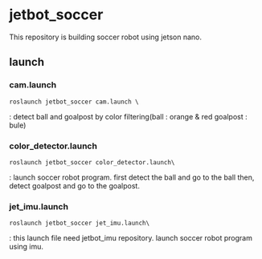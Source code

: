 # jetbot_soccer
This repository is building soccer robot using jetson nano.

## launch

### cam.launch
    roslaunch jetbot_soccer cam.launch \
: detect ball and goalpost by color filtering(ball : orange & red   goalpost : bule)

### color_detector.launch
    roslaunch jetbot_soccer color_detector.launch\
: launch soccer robot program. first detect the ball and go to the ball then, detect goalpost and go to the goalpost.

### jet_imu.launch
    roslaunch jetbot_soccer jet_imu.launch\
: this launch file need jetbot_imu repository. launch soccer robot program using imu.


